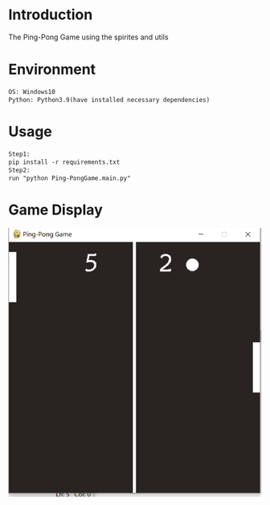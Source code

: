# Introduction
The Ping-Pong Game using the spirites and utils

# Environment
```
OS: Windows10
Python: Python3.9(have installed necessary dependencies)
```

# Usage
```
Step1:
pip install -r requirements.txt
Step2:
run "python Ping-PongGame.main.py"
```

# Game Display
![TestImage](TextImage/running2.PNG)
